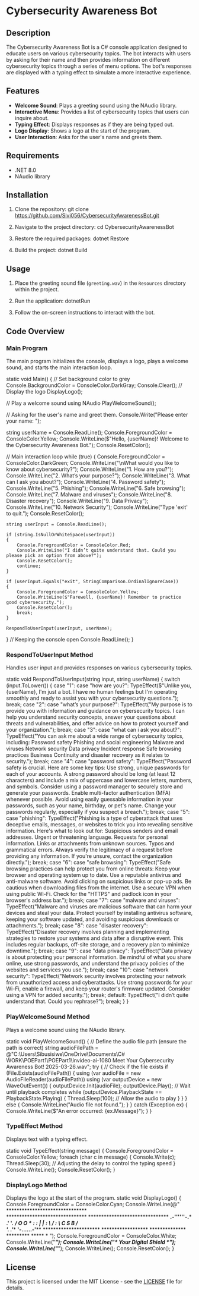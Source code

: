 # Cybersecurity Awareness Bot

## Description

The Cybersecurity Awareness Bot is a C# console application designed to educate users on various cybersecurity topics. 
The bot interacts with users by asking for their name and then provides information on different cybersecurity topics through a series of menu options. 
The bot's responses are displayed with a typing effect to simulate a more interactive experience.

## Features

- **Welcome Sound**: Plays a greeting sound using the NAudio library.
- **Interactive Menu**: Provides a list of cybersecurity topics that users can inquire about.
- **Typing Effect**: Displays responses as if they are being typed out.
- **Logo Display**: Shows a logo at the start of the program.
- **User Interaction**: Asks for the user's name and greets them.

## Requirements

- .NET 8.0
- NAudio library

## Installation

1. Clone the repository:
   git clone https://github.com/Sivi056/CybersecurityAwarenessBot.git

2. Navigate to the project directory:
   cd CybersecurityAwarenessBot

3. Restore the required packages:
   dotnet Restore

4. Build the project:
   dotnet Build

## Usage

1. Place the greeting sound file (`greeting.wav`) in the `Resources` directory within the project.

2. Run the application:
    dotnetRun


3. Follow the on-screen instructions to interact with the bot.

## Code Overview

### Main Program

The main program initializes the console, displays a logo, plays a welcome sound, and starts the main interaction loop.

static void Main() { // Set background color to grey Console.BackgroundColor = ConsoleColor.DarkGray; Console.Clear();
// Display the logo
DisplayLogo();

// Play a welcome sound using NAudio
PlayWelcomeSound();

// Asking for the user's name and greet them.
Console.Write("Please enter your name: ");

string userName = Console.ReadLine();
Console.ForegroundColor = ConsoleColor.Yellow;
Console.WriteLine($"Hello, {userName}! Welcome to the Cybersecurity Awareness Bot.");
Console.ResetColor();

// Main interaction loop
while (true)
{
    Console.ForegroundColor = ConsoleColor.DarkGreen;
    Console.WriteLine("\nWhat would you like to know about cybersecurity?");
    Console.WriteLine("1. How are you?");
    Console.WriteLine("2. What’s your purpose?");
    Console.WriteLine("3. What can I ask you about?");
    Console.WriteLine("4. Password safety");
    Console.WriteLine("5. Phishing");
    Console.WriteLine("6. Safe browsing");
    Console.WriteLine("7. Malware and viruses");
    Console.WriteLine("8. Disaster recovery");
    Console.WriteLine("9. Data Privacy");
    Console.WriteLine("10. Network Security");
    Console.WriteLine("Type 'exit' to quit.");
    Console.ResetColor();

    string userInput = Console.ReadLine();

    if (string.IsNullOrWhiteSpace(userInput))
    {
        Console.ForegroundColor = ConsoleColor.Red;
        Console.WriteLine("I didn’t quite understand that. Could you please pick an option from above?");
        Console.ResetColor();
        continue;
    }

    if (userInput.Equals("exit", StringComparison.OrdinalIgnoreCase))
    {
        Console.ForegroundColor = ConsoleColor.Yellow;
        Console.WriteLine($"Farewell, {userName}! Remember to practice good cybersecurity.");
        Console.ResetColor();
        break;
    }

    RespondToUserInput(userInput, userName);
}
// Keeping the console open
Console.ReadLine();
}

### RespondToUserInput Method

Handles user input and provides responses on various cybersecurity topics.

static void RespondToUserInput(string input, string userName) { switch (input.ToLower()) { case "1": case "how are you?": TypeEffect($"Unlike you, {userName}, I'm just a bot. I have no human feelings but I'm operating smoothly and ready to assist you with your cybersecurity questions."); break; case "2": case "what’s your purpose?": TypeEffect("My purpose is to provide you with information and guidance on cybersecurity topics. I can help you understand security concepts, answer your questions about threats and vulnerabilities, and offer advice on how to protect yourself and your organization."); break; case "3": case "what can i ask you about?": TypeEffect("You can ask me about a wide range of cybersecurity topics, including:
Password safety
Phishing and social engineering
Malware and viruses
Network security
Data privacy
Incident response
Safe browsing practices
Business Continuity and disaster recovery as it relates to security."); break; case "4": case "password safety": TypeEffect("Password safety is crucial. Here are some key tips:
Use strong, unique passwords for each of your accounts.
A strong password should be long (at least 12 characters) and include a mix of uppercase and lowercase letters, numbers, and symbols.
Consider using a password manager to securely store and generate your passwords.
Enable multi-factor authentication (MFA) whenever possible.
Avoid using easily guessable information in your passwords, such as your name, birthday, or pet's name.
Change your passwords regularly, especially if you suspect a breach."); break; case "5": case "phishing": TypeEffect("Phishing is a type of cyberattack that uses deceptive emails, messages, or websites to trick you into revealing sensitive information. Here's what to look out for:
Suspicious senders and email addresses.
Urgent or threatening language.
Requests for personal information.
Links or attachments from unknown sources.
Typos and grammatical errors.
Always verify the legitimacy of a request before providing any information. If you're unsure, contact the organization directly."); break; case "6": case "safe browsing": TypeEffect("Safe browsing practices can help protect you from online threats:
Keep your browser and operating system up to date.
Use a reputable antivirus and anti-malware software.
Avoid clicking on suspicious links or pop-up ads.
Be cautious when downloading files from the internet.
Use a secure VPN when using public Wi-Fi.
Check for the "HTTPS" and padlock icon in your browser's address bar."); break; case "7": case "malware and viruses": TypeEffect("Malware and viruses are malicious software that can harm your devices and steal your data. Protect yourself by installing antivirus software, keeping your software updated, and avoiding suspicious downloads or attachments."); break; case "8": case "disaster recovery": TypeEffect("Disaster recovery involves planning and implementing strategies to restore your systems and data after a disruptive event. This includes regular backups, off-site storage, and a recovery plan to minimize downtime."); break; case "9": case "data privacy": TypeEffect("Data privacy is about protecting your personal information. Be mindful of what you share online, use strong passwords, and understand the privacy policies of the websites and services you use."); break; case "10": case "network security": TypeEffect("Network security involves protecting your network from unauthorized access and cyberattacks. Use strong passwords for your Wi-Fi, enable a firewall, and keep your router's firmware updated. Consider using a VPN for added security."); break; default: TypeEffect("I didn’t quite understand that. Could you rephrase?"); break; } }

### PlayWelcomeSound Method

Plays a welcome sound using the NAudio library.

static void PlayWelcomeSound() { // Define the audio file path (ensure the path is correct) string audioFilePath = @"C:\Users\Sibusisiwe\OneDrive\Documents\C# WORK\POEPart1\POEPart1\invideo-ai-1080 Meet Your Cybersecurity Awareness Bot! 2025-03-26.wav";
try
{
    // Check if the file exists
    if (File.Exists(audioFilePath))
    {
        using (var audioFile = new AudioFileReader(audioFilePath))
        using (var outputDevice = new WaveOutEvent())
        {
            outputDevice.Init(audioFile);
            outputDevice.Play();
            // Wait until playback completes
            while (outputDevice.PlaybackState == PlaybackState.Playing)
            {
                Thread.Sleep(100); // Allow the audio to play
            }
        }
    }
    else
    {
        Console.WriteLine("Audio file not found.");
    }
}
catch (Exception ex)
{
    Console.WriteLine($"An error occurred: {ex.Message}");
}
}

### TypeEffect Method

Displays text with a typing effect.

static void TypeEffect(string message) { Console.ForegroundColor = ConsoleColor.Yellow; foreach (char c in message) { Console.Write(c); Thread.Sleep(30); // Adjusting the delay to control the typing speed } Console.WriteLine(); Console.ResetColor(); }

### DisplayLogo Method

Displays the logo at the start of the program.
static void DisplayLogo() { Console.ForegroundColor = ConsoleColor.Cyan; Console.WriteLine(@"
           *******************************     
           *******************************
           *******************************
           **********.-''''''-.***********
           ********.'           '.********
           *******/   O      O    \*******
           ******:                 :******
           ******|                 |****** 
            *****:    \       /    :*****
             *****\    C S B      /******   
              *****'.           .'******
               ******'-......-'********
                ********************** 
                  ******************
                    **************
                       *********
                         *****
                           *
                    ");
Console.ForegroundColor = ConsoleColor.White;
Console.WriteLine("*****************************************************");
Console.WriteLine("*           Your Digital Shield                     *");
Console.WriteLine("*****************************************************");
Console.WriteLine();
Console.ResetColor();
}

## License

This project is licensed under the MIT License - see the [LICENSE](LICENSE) file for details.




    

    

